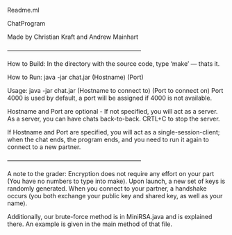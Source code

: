 Readme.ml

ChatProgram

Made by Christian Kraft and Andrew Mainhart

——————————————————————

How to Build: In the directory with the source code, type ‘make’ — thats it.

How to Run: java -jar chat.jar <Your Name> (Hostname) (Port)

Usage: java -jar chat.jar <Your Name> (Hostname to connect to) (Port to connect on)
Port 4000 is used by default, a port will be assigned if 4000 is not available.

Hostname and Port are optional - If not specified, you will act as a server. As a server, you can have chats back-to-back. CRTL+C to stop the server.

If Hostname and Port are specified, you will act as a single-session-client; when the chat ends, the program ends, and you need to run it again to connect to a new partner.

——————————————————————

A note to the grader: Encryption does not require any effort on your part (You have no numbers to type into make). Upon launch, a new set of keys is randomly generated. When you connect to your partner, a handshake occurs (you both exchange your public key and shared key, as well as your name).

Additionally, our brute-force method is in MiniRSA.java and is explained there. An example is given in the main method of that file.